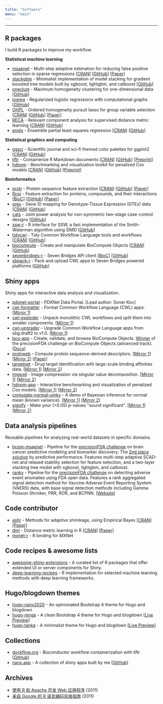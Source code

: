```yaml
---
title: "Software"
menu: "main"
---
```


<div class="mx-0 mx-md-4">
<hr>
</div>

## R packages

I build R packages to improve my workflow.

**Statistical machine learning**

- [msaenet](https://nanx.me/msaenet/) - Multi-step adaptive estimation for reducing false positive selection in sparse regressions [[CRAN](https://cran.r-project.org/package=msaenet)] [[GitHub](https://github.com/nanxstats/msaenet)] [[Paper](https://nanx.me/papers/msaenet.pdf)]
- [stackgbm](https://nanx.me/stackgbm/) - Minimalist implementation of model stacking for gradient boosted tree models built by xgboost, lightgbm, and catboost [[GitHub](https://github.com/nanxstats/stackgbm)]
- [oneclust](https://nanx.me/oneclust/) - Maximum homogeneity clustering for one-dimensional data [[GitHub](https://github.com/nanxstats/oneclust)]
- [logreg](https://nanx.me/logreg/) - Regularized logistic regressions with computational graphs [[GitHub](https://github.com/nanxstats/logreg)]
- [OHPL](https://OHPL.io/doc/) - Ordered homogeneity pursuit lasso for group variable selection [[CRAN](https://cran.r-project.org/package=OHPL)] [[GitHub](https://github.com/nanxstats/OHPL)] [[Paper](https://nanx.me/papers/OHPL.pdf)]
- [RECA](https://nanx.me/RECA/) - Relevant component analysis for supervised distance metric learning [[CRAN](https://cran.r-project.org/package=RECA)] [[GitHub](https://github.com/nanxstats/RECA)]
- [enpls](https://nanx.me/enpls/) - Ensemble partial least squares regression [[CRAN](https://cran.r-project.org/package=enpls)] [[GitHub](https://github.com/nanxstats/enpls)]

**Statistical graphics and computing**

- [ggsci](https://nanx.me/ggsci/) - Scientific journal and sci-fi themed color palettes for ggplot2 [[CRAN](https://cran.r-project.org/package=ggsci)] [[GitHub](https://github.com/nanxstats/ggsci)]
- [liftr](https://nanx.me/liftr/) - Containerize R Markdown documents [[CRAN](https://cran.r-project.org/package=liftr)] [[GitHub](https://github.com/nanxstats/liftr)] [[Preprint](https://arxiv.org/abs/2001.10641)]
- [hdnom](https://nanx.me/hdnom/) - Benchmarking and visualization toolkit for penalized Cox models [[CRAN](https://cran.r-project.org/package=hdnom)] [[GitHub](https://github.com/nanxstats/hdnom)] [[Preprint](https://www.biorxiv.org/content/biorxiv/early/2016/08/23/065524.full.pdf)]

**Bioinformatics**

- [protr](https://nanx.me/protr/) - Protein sequence feature extraction [[CRAN](https://cran.r-project.org/package=protr)] [[GitHub](https://github.com/nanxstats/protr)] [[Paper](https://nanx.me/papers/protr.pdf)]
- [Rcpi](https://nanx.me/Rcpi/) - Feature extraction for proteins, compounds, and their interactions [[BioC](https://bioconductor.org/packages/Rcpi)] [[GitHub](https://github.com/nanxstats/Rcpi)] [[Paper](https://nanx.me/papers/Rcpi.pdf)]
- [grex](https://nanx.me/grex/) - Gene ID mapping for Genotype-Tissue Expression (GTEx) data [[CRAN](https://cran.r-project.org/package=grex)] [[GitHub](https://github.com/nanxstats/grex)]
- [cats](https://nanx.me/cats/) - Joint power analysis for non-symmetric two-stage case-control designs [[GitHub](https://github.com/nanxstats/cats)]
- [ssw-r](https://nanx.me/ssw-r/) - R interface for SSW, a fast implementation of the Smith-Waterman algorithm using SIMD [[GitHub](https://github.com/nanxstats/ssw-r)]
- [tidycwl](https://sbg.github.io/tidycwl/) - Tidy Common Workflow Language tools and workflows [[CRAN](https://cran.r-project.org/package=tidycwl)] [[GitHub](https://github.com/sbg/tidycwl)]
- [biocompute](https://sbg.github.io/biocompute/) - Create and manipulate BioCompute Objects [[CRAN](https://cran.r-project.org/package=biocompute)] [[GitHub](https://github.com/sbg/biocompute)]
- [sevenbridges-r](https://sbg.github.io/sevenbridges-r/) - Seven Bridges API client [[BioC](https://bioconductor.org/packages/sevenbridges)] [[GitHub](https://github.com/sbg/sevenbridges-r)]
- [sbpack-r](https://nanx.me/sbpack-r/) - Pack and upload CWL apps to Seven Bridges powered platforms [[GitHub](https://github.com/nanxstats/sbpack-r)]

## Shiny apps

Shiny apps for interactive data analysis and visualization.

- [pdxnet-portal](https://portal.pdxnetwork.org/) - PDXNet Data Portal. [Lead author: Soner Koc]
- [cwl-formatter](https://github.com/nanxstats/cwl-formatter) - Format Common Workflow Language (CWL) apps. [[Mirror 1](https://nanx.app/cwl-formatter/)]
- [cwl-exploder](https://github.com/nanxstats/cwl-exploder) - Unpack monolithic CWL workflows and split them into smaller components. [[Mirror 1](https://nanx.app/cwl-exploder/)]
- [cwl-upgrader](https://github.com/nanxstats/cwl-upgrader) - Upgrade Common Workflow Language apps from sbg:draft2 to v1.0. [[Mirror 1](https://nanx.app/cwl-upgrader/)]
- [bco-app](https://github.com/sbg/bco-app) - Create, validate, and browse BioCompute Objects. [Winner](https://precision.fda.gov/challenges/7/view/results) of the precisionFDA challenge on BioCompute Objects (advanced track). [[Docs](https://sbg.github.io/bco-app/)]
- [protrweb](https://github.com/nanxstats/protrweb) - Compute protein sequence-derived descriptors. [[Mirror 1](https://nanx.app/protr/)] [[Mirror 2](https://nanx.shinyapps.io/protrweb/)] [[Paper](https://nanx.me/papers/protr.pdf)]
- [targetnet](https://github.com/nanxstats/targetnet) - Drug target identification with large-scale binding affinities data. [[Mirror 1](https://nanx.app/targetnet/)] [[Mirror 2](https://nanx.shinyapps.io/targetnet/)]
- [imgsvd](https://github.com/nanxstats/imgsvd) - Image compression via singular value decomposition. [[Mirror 1](https://nanx.app/imgsvd/)] [[Mirror 2](https://nanx.shinyapps.io/imgsvd/)]
- [hdnom-app](https://github.com/nanxstats/hdnom-app) - Interactive benchmarking and visualization of penalized Cox models. [[Mirror 1](https://nanx.app/hdnom/)] [[Mirror 2](https://nanx.shinyapps.io/hdnom-app/)]
- [conjugate-normal-umkv](https://github.com/nanxstats/conjugate-normal-umkv) - A demo of Bayesian inference for normal mean (known variance). [[Mirror 1](https://nanx.app/conjugate-normal-umkv/)] [[Mirror 2](https://nanx.shinyapps.io/conjugate-normal-umkv/)]
- [signify](https://github.com/nanxstats/signify) - Make your (>0.05) <em>p</em>-values "sound significant". [[Mirror 1](https://nanx.app/signify/)] [[Mirror 2](https://nanx.shinyapps.io/signify/)]

## Data analysis pipelines

Reusable pipelines for analyzing real-world datasets in specific domains.

- [bcpm-msaenet](https://github.com/nanxstats/bcpm-msaenet) - Pipeline for the [precisionFDA challenge](https://precision.fda.gov/challenges/8) on brain cancer predictive modeling and biomarker discovery. The [2nd place solution](https://precision.fda.gov/challenges/8/view/results) by predictive performance. Features multi-step adaptive SCAD-net and relaxed stability selection for feature selection, and a two-layer stacking tree model with xgboost, lightgbm, and catboost.
- [rankv](https://github.com/nanxstats/rankv) - Pipeline for the [precisionFDA challenge](https://precision.fda.gov/challenges/9) on detecting adverse event anomalies using FDA open data. Features a rank aggregated signal detection method for Vaccine Adverse Event Reporting System (VAERS) data, with base signal detection methods including Gamma Poisson Shrinker, PRR, ROR, and BCPNN. [[Website](https://nanx.me/rankv/)]

## Code contributor

- [ashr](https://github.com/stephens999/ashr) - Methods for adaptive shrinkage, using Empirical Bayes [[CRAN](https://cran.r-project.org/package=ashr)] [[Paper](https://doi.org/10.1093/biostatistics/kxw041)]
- [dml](https://github.com/terrytangyuan/dml) - Distance metric learning in R [[CRAN](https://cran.r-project.org/package=dml)] [[Paper](https://doi.org/10.21105/joss.01036)]
- [mxnet-r](https://github.com/apache/incubator-mxnet/tree/master/R-package) - R binding for MXNet

## Code recipes & awesome lists

- [awesome-shiny-extensions](https://github.com/nanxstats/awesome-shiny-extensions) - A curated list of R packages that offer extended UI or server components for Shiny.
- [deep-learning-recipes](https://github.com/nanxstats/deep-learning-recipes) - R implementation for selected machine learning methods with deep learning frameworks.

## Hugo/blogdown themes

- [hugo-nanx2020](https://github.com/nanxstats/hugo-nanx2020) - An opinionated Bootstrap 4 theme for Hugo and blogdown
- [hugo-renga](https://github.com/nanxstats/hugo-renga) - A clean Bootstrap 4 theme for Hugo and blogdown [[Live Preview](https://nanx.me/hugo-renga/)]
- [hugo-tanka](https://github.com/nanxstats/hugo-tanka) - A minimalist theme for Hugo and blogdown [[Live Preview](https://nanx.me/hugo-tanka/)]

## Collections

- [dockflow.org](https://dockflow.org) - Bioconductor workflow containerization with liftr [[GitHub](https://github.com/nanxstats/dockflow)]
- [nanx.app](https://nanx.app) - A collection of shiny apps built by me [[GitHub](https://github.com/nanxstats/nanx.app)]

## Archives

- [使用 R 和 Apache 开发 Web 应用程序](https://nanx.me/rapache/) (2011)
- [来自 Google 的 R 语言编码风格指南](https://nanx.me/rstyle/) (2011)
